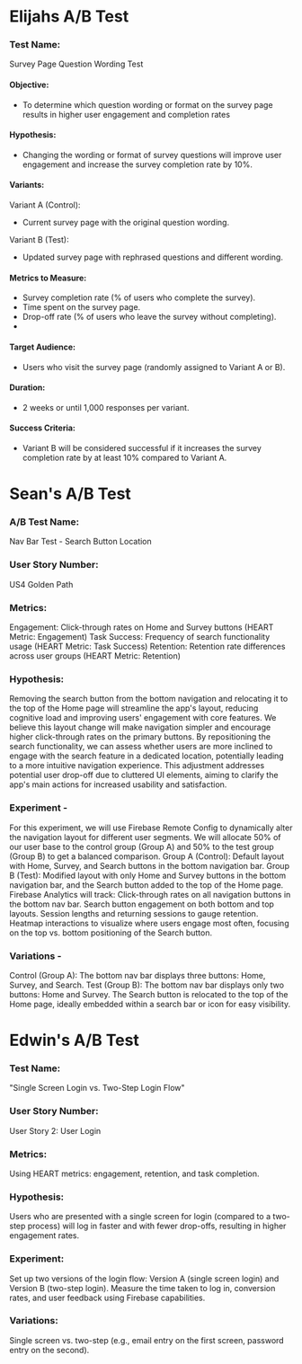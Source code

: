 Elijahs A/B Test
=================
### Test Name:
Survey Page Question Wording Test

#### Objective:
- To determine which question wording or format on the survey page results in higher user engagement and completion rates

#### Hypothesis:
- Changing the wording or format of survey questions will improve user engagement and increase the survey completion rate by 10%.

#### Variants:
Variant A (Control):
 - Current survey page with the original question wording.

Variant B (Test):
 - Updated survey page with rephrased questions and different wording.

#### Metrics to Measure:
- Survey completion rate (% of users who complete the survey).
- Time spent on the survey page.
- Drop-off rate (% of users who leave the survey without completing).
- 
#### Target Audience:
- Users who visit the survey page (randomly assigned to Variant A or B).

#### Duration:
- 2 weeks or until 1,000 responses per variant.

#### Success Criteria:
- Variant B will be considered successful if it increases the survey completion rate by at least 10% compared to Variant A.

**Sean's A/B Test**
=================

### A/B Test Name:  

Nav Bar Test - Search Button Location

### User Story Number: 

US4 Golden Path

### Metrics: 

Engagement: Click-through rates on Home and Survey buttons (HEART Metric: Engagement)
Task Success: Frequency of search functionality usage (HEART Metric: Task Success)
Retention: Retention rate differences across user groups (HEART Metric: Retention)

### Hypothesis: 

Removing the search button from the bottom navigation and relocating it to the top of the Home page will streamline the app's layout, reducing cognitive load and improving users' engagement with core features. We believe this layout change will make navigation simpler and encourage higher click-through rates on the primary buttons. By repositioning the search functionality, we can assess whether users are more inclined to engage with the search feature in a dedicated location, potentially leading to a more intuitive navigation experience. This adjustment addresses potential user drop-off due to cluttered UI elements, aiming to clarify the app's main actions for increased usability and satisfaction.

### Experiment - 
For this experiment, we will use Firebase Remote Config to dynamically alter the navigation layout for different user segments. We will allocate 50% of our user base to the control group (Group A) and 50% to the test group (Group B) to get a balanced comparison.
Group A (Control): Default layout with Home, Survey, and Search buttons in the bottom navigation bar.
Group B (Test): Modified layout with only Home and Survey buttons in the bottom navigation bar, and the Search button added to the top of the Home page.
Firebase Analytics will track:
Click-through rates on all navigation buttons in the bottom nav bar.
Search button engagement on both bottom and top layouts.
Session lengths and returning sessions to gauge retention.
Heatmap interactions to visualize where users engage most often, focusing on the top vs. bottom positioning of the Search button.

### Variations -
 
Control (Group A):
The bottom nav bar displays three buttons: Home, Survey, and Search.
Test (Group B):
The bottom nav bar displays only two buttons: Home and Survey.
The Search button is relocated to the top of the Home page, ideally embedded within a search bar or icon for easy visibility.

**Edwin's A/B Test**
=================
### Test Name:
"Single Screen Login vs. Two-Step Login Flow"

### User Story Number:
User Story 2: User Login

### Metrics: 
Using HEART metrics: engagement, retention, and task completion.

### Hypothesis: 
Users who are presented with a single screen for login (compared to a two-step process) will log in faster and with fewer drop-offs, resulting in higher engagement rates.

### Experiment: 
Set up two versions of the login flow: Version A (single screen login) and Version B (two-step login). Measure the time taken to log in, conversion rates, and user feedback using Firebase capabilities.

### Variations: 
Single screen vs. two-step (e.g., email entry on the first screen, password entry on the second).


